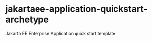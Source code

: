 # jakartaee-application-quickstart-archetype
Jakarta EE Enterprise Application quick start template
